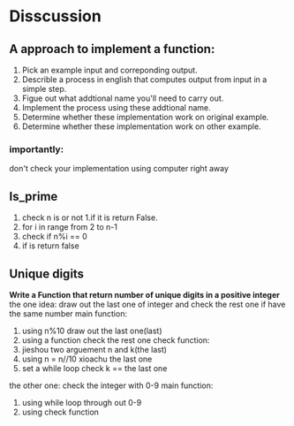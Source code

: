 # Disscussion
## A approach to implement a function:
1. Pick an example input and correponding output.
2. Describle a process in english that computes output from input in a simple step.
3. Figue out what addtional name you'll need to carry out.
4. Implement the process using these addtional name.
5. Determine whether these implementation work on original example.
6. Determine whether these implementation work on other example.

### importantly:
don't check your implementation using computer right away

## Is_prime 
1. check n is or not 1.if it is return False.
2. for i in range from 2 to n-1
3. check if n%i == 0
4. if is return false

## Unique digits
**Write a Function that return number of unique digits in a positive integer**
the one idea: draw out the last one of integer and check the rest one if have the same number
main function:
1. using n%10 draw out the last one(last)
2. using a function check the rest one
check function:
1. jieshou two arguement n and k(the last)
2. using n = n//10 xioachu the last one
3. set a while loop check k == the last one

the other one: check the integer with 0-9
main function:
1. using while loop through out 0-9
2. using check function
